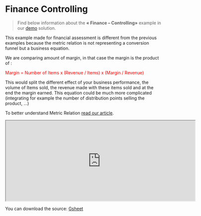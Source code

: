 # Finance Controlling

> Find below information about the **« Finance – Controlling»**  example in our [demo](https://solutions.datama.fr/) solution.

This example made for financial assessment is different from the previous examples because the metric relation is not representing a conversion funnel but a business equation.

We are comparing amount of margin, in that case the margin is the product of :

<span style="color:red"> Margin = Number of Items x (Revenue / Items) x (Margin / Revenue) </span>

This would split the different effect of your business performance, the volume of Items sold, the revenue made with these items sold and at the end the margin earned.  This equation could be much more complicated (integrating for example the number of distribution points selling the product, …)

To better understand Metric Relation [read our article](general/admin/input/metric_relation).

<center><iframe src="https://docs.google.com/spreadsheets/d/e/2PACX-1vTXYphkUS8WX6Wa4GZp5LBisnEOoqdLyp9darrXuIJPqmsnv_f8Tvhq_0sNX7L2uVfIaJjonTP2j8Fm/pubhtml?gid=1408263987&amp;single=true&amp;widget=true&amp;headers=false" width="610" height="260"></iframe></center>

You can download the source: [Gsheet](https://docs.google.com/spreadsheets/d/1bNEeqm5CfpPmYPr_t4ff1xcJkSBKoVvwJd4vKB0sDzs/edit#gid=1408263987)
